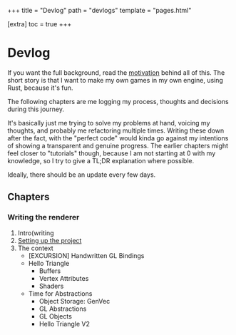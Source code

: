 +++
title = "Devlog"
path = "devlogs"
template = "pages.html"

[extra]
toc = true
+++

# Devlog 

If you want the full background, read the [motivation](./motivation/) behind all
of this. The short story is that I want to make my own games in my own engine,
using Rust, because it's fun.

The following chapters are me logging my process, thoughts and decisions during
this journey.

It's basically just me trying to solve my problems at hand, voicing my thoughts, and probably
me refactoring multiple times. Writing these down after the fact, with
the "perfect code" would kinda go against my intentions of showing a
transparent and genuine progress. The earlier chapters might feel closer to
"tutorials" though, because I am not starting at 0 with my knowledge, so I try
to give a TL;DR explanation where possible.

Ideally, there should be an update every few days.

## Chapters 


### Writing the renderer
1. Intro(writing 
1. [Setting up the project](project-setup)
1. The context
    - \[EXCURSION\] Handwritten GL Bindings
    - Hello Triangle
        - Buffers 
        - Vertex Attributes
        - Shaders
    - Time for Abstractions
        - Object Storage: GenVec
        - GL Abstractions 
        - GL Objects
        - Hello Triangle V2



